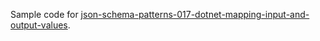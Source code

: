 Sample code for [json-schema-patterns-017-dotnet-mapping-input-and-output-values](https://endjin.com/blog/2024/05/json-schema-patterns-017-dotnet-mapping-input-and-output-values).